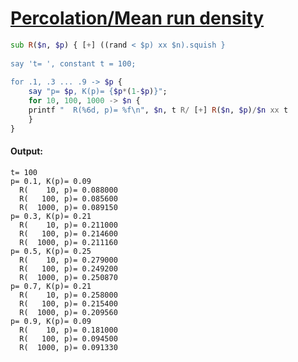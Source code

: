 [1]: https://rosettacode.org/wiki/Percolation/Mean_run_density

# [Percolation/Mean run density][1]

```raku
sub R($n, $p) { [+] ((rand < $p) xx $n).squish }
 
say 't= ', constant t = 100;
 
for .1, .3 ... .9 -> $p {
    say "p= $p, K(p)= {$p*(1-$p)}";
    for 10, 100, 1000 -> $n {
	printf "  R(%6d, p)= %f\n", $n, t R/ [+] R($n, $p)/$n xx t
    }
}
```

#### Output:
```
t= 100
p= 0.1, K(p)= 0.09
  R(    10, p)= 0.088000
  R(   100, p)= 0.085600
  R(  1000, p)= 0.089150
p= 0.3, K(p)= 0.21
  R(    10, p)= 0.211000
  R(   100, p)= 0.214600
  R(  1000, p)= 0.211160
p= 0.5, K(p)= 0.25
  R(    10, p)= 0.279000
  R(   100, p)= 0.249200
  R(  1000, p)= 0.250870
p= 0.7, K(p)= 0.21
  R(    10, p)= 0.258000
  R(   100, p)= 0.215400
  R(  1000, p)= 0.209560
p= 0.9, K(p)= 0.09
  R(    10, p)= 0.181000
  R(   100, p)= 0.094500
  R(  1000, p)= 0.091330
```